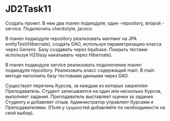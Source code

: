 # JD2Task11

Создать проект. 
В нем два maven подмодуля, 
один -repository, 
второй - service. 
Подключить checkstyle, jacoco.

В maven подмодуле repository реализовать маппинг 
на JPA entityTest(Hibernate), создать DAO, используя 
параметризацию класса через Generic. 
Базу создавать через liquibase. 
Покрыть тестами используя H2(базу накатывать через Hibernate).

В maven подмодуле service реализовать подключение 
maven подмодуля repository. Реализовать класс содержащий main. 
В main методе наполнить базу тестовыми данными через DAO.

Существует перечень Курсов, за каждым из 
которых закреплен Преподаватель. 
Студент записывается на один или несколько Курсов, 
выполняет задания. Преподаватель выставляет оценки 
за задания Студенту и добавляет отзыв. 
Администратор управляет Курсами и Преподавателями. 
(Поля у сущностей добавляйте по необходимости на свой выбор).
